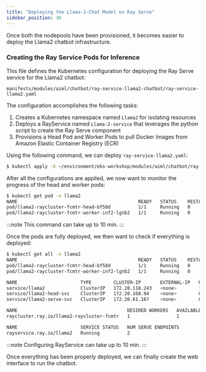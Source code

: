 ```yaml
---
title: "Deploying the Llama-2-Chat Model on Ray Serve"
sidebar_position: 30
---
```


Once both the nodepools have been provisioned, it becomes easier to deploy the Llama2 chatbot infrastructure.

### Creating the Ray Service Pods for Inference

This file defines the Kubernetes configuration for deploying the Ray Serve service for the Llama2 chatbot:

```file
manifests/modules/aiml/chatbot/ray-service-llama2-chatbot/ray-service-llama2.yaml
```

The configuration accomplishes the following tasks:

1. Creates a Kubernetes namespace named `Llama2` for isolating resources
2. Deploys a RayService named `Llama-2-service` that leverages the python script to create the Ray Serve component
3. Provisions a Head Pod and Worker Pods to pull Docker Images from Amazon Elastic Container Registry (ECR)

Using the following command, we can deploy `ray-service-llama2.yaml`:

```bash
$ kubectl apply -k ~/environment/eks-workshop/modules/aiml/chatbot/ray-service-llama2-chatbot
```

After all the configurations are applied, we now want to monitor the progress of the head and worker pods:

```bash
$ kubectl get pod -n llama2
NAME                                            READY   STATUS    RESTARTS   AGE
pod/llama2-raycluster-fcmtr-head-bf58d          1/1     Running   0          67m
pod/llama2-raycluster-fcmtr-worker-inf2-lgnb2   1/1     Running   0          5m30s
```

:::note
This command can take up to 10 min.
:::

Once the pods are fully deployed, we then want to check if everything is deployed:

```bash
$ kubectl get all -n llama2
NAME                                            READY   STATUS    RESTARTS   AGE
pod/llama2-raycluster-fcmtr-head-bf58d          1/1     Running   0          67m
pod/llama2-raycluster-fcmtr-worker-inf2-lgnb2   1/1     Running   0          5m30s

NAME                       TYPE        CLUSTER-IP       EXTERNAL-IP   PORT(S)                                         AGE
service/llama2             ClusterIP   172.20.118.243   <none>        10001/TCP,8000/TCP,8080/TCP,6379/TCP,8265/TCP   67m
service/llama2-head-svc    ClusterIP   172.20.168.94    <none>        8080/TCP,6379/TCP,8265/TCP,10001/TCP,8000/TCP   57m
service/llama2-serve-svc   ClusterIP   172.20.61.167    <none>        8000/TCP                                        57m

NAME                                        DESIRED WORKERS   AVAILABLE WORKERS   CPUS   MEMORY        GPUS   STATUS   AGE
raycluster.ray.io/llama2-raycluster-fcmtr   1                 1                   184    704565270Ki   0      ready    67m

NAME                       SERVICE STATUS   NUM SERVE ENDPOINTS
rayservice.ray.io/llama2   Running          2
```

:::note
Configuring RayService can take up to 10 min.
:::

Once everything has been properly deployed, we can finally create the web interface to run the chatbot.
